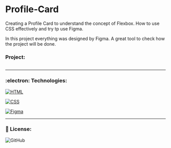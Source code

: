 # Profile-Card

Creating a Profile Card to understand the concept of Flexbox. How to use CSS effectively and try tp use Figma.

In this project everything was designed by Figma. A great tool to check how the project will be done.

### Project:

<p align="center">
  <img src=>
</p>

***

### :electron:	 Technologies:

[![HTML](https://img.shields.io/badge/HTML-red?style=for-the-badge&logo=HTML5&labelColor=black)](https://github.com/JuniorMacedo91)

[![CSS](https://img.shields.io/badge/CSS3-blue?style=for-the-badge&logo=CSS3&labelColor=black)](https://github.com/JuniorMacedo91)

[![Figma](https://img.shields.io/badge/figma-yellow?style=for-the-badge&logo=figma&labelColor=black)](https://github.com/JuniorMacedo91)
***
### 📑 License:
![GitHub](https://img.shields.io/github/license/juniormacedo91/clone-instagram)
